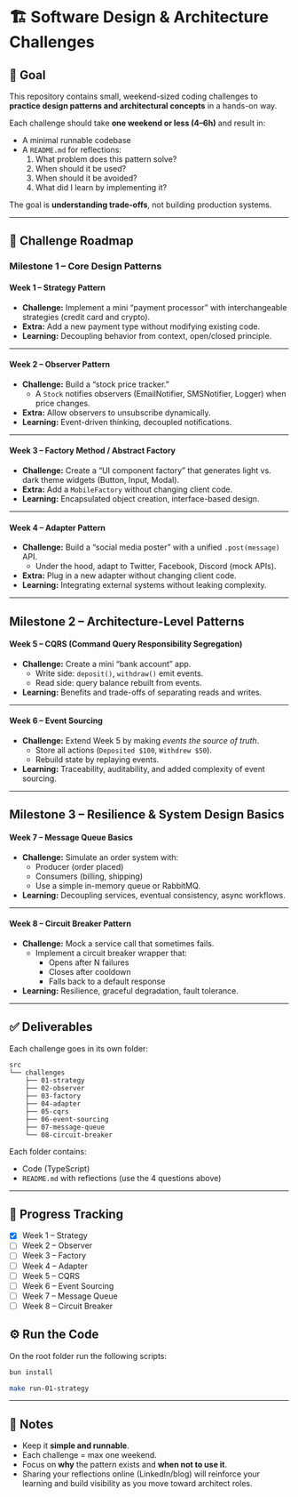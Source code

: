 # 🏗️ Software Design & Architecture Challenges

## 🎯 Goal
This repository contains small, weekend-sized coding challenges to **practice design patterns and architectural concepts** in a hands-on way.  

Each challenge should take **one weekend or less (4–6h)** and result in:
- A minimal runnable codebase
- A `README.md` for reflections:
  1. What problem does this pattern solve?
  2. When should it be used?
  3. When should it be avoided?
  4. What did I learn by implementing it?

The goal is **understanding trade-offs**, not building production systems.

---

## 📅 Challenge Roadmap

### Milestone 1 – Core Design Patterns

#### Week 1 – Strategy Pattern
- **Challenge:** Implement a mini “payment processor” with interchangeable strategies (credit card and crypto).
- **Extra:** Add a new payment type without modifying existing code.
- **Learning:** Decoupling behavior from context, open/closed principle.

---

#### Week 2 – Observer Pattern
- **Challenge:** Build a “stock price tracker.”  
  - A `Stock` notifies observers (EmailNotifier, SMSNotifier, Logger) when price changes.  
- **Extra:** Allow observers to unsubscribe dynamically.  
- **Learning:** Event-driven thinking, decoupled notifications.

---

#### Week 3 – Factory Method / Abstract Factory
- **Challenge:** Create a “UI component factory” that generates light vs. dark theme widgets (Button, Input, Modal).  
- **Extra:** Add a `MobileFactory` without changing client code.  
- **Learning:** Encapsulated object creation, interface-based design.

---

#### Week 4 – Adapter Pattern
- **Challenge:** Build a “social media poster” with a unified `.post(message)` API.  
  - Under the hood, adapt to Twitter, Facebook, Discord (mock APIs).  
- **Extra:** Plug in a new adapter without changing client code.  
- **Learning:** Integrating external systems without leaking complexity.

---

## Milestone 2 – Architecture-Level Patterns

#### Week 5 – CQRS (Command Query Responsibility Segregation)
- **Challenge:** Create a mini “bank account” app.  
  - Write side: `deposit()`, `withdraw()` emit events.  
  - Read side: query balance rebuilt from events.  
- **Learning:** Benefits and trade-offs of separating reads and writes.

---

#### Week 6 – Event Sourcing
- **Challenge:** Extend Week 5 by making *events the source of truth*.  
  - Store all actions (`Deposited $100`, `Withdrew $50`).  
  - Rebuild state by replaying events.  
- **Learning:** Traceability, auditability, and added complexity of event sourcing.

---

## Milestone 3 – Resilience & System Design Basics

#### Week 7 – Message Queue Basics
- **Challenge:** Simulate an order system with:  
  - Producer (order placed)  
  - Consumers (billing, shipping)  
  - Use a simple in-memory queue or RabbitMQ.  
- **Learning:** Decoupling services, eventual consistency, async workflows.

---

#### Week 8 – Circuit Breaker Pattern
- **Challenge:** Mock a service call that sometimes fails.  
  - Implement a circuit breaker wrapper that:  
    - Opens after N failures  
    - Closes after cooldown  
    - Falls back to a default response  
- **Learning:** Resilience, graceful degradation, fault tolerance.

---

## ✅ Deliverables
Each challenge goes in its own folder:

```
src
└── challenges
    ├── 01-strategy
    ├── 02-observer
    ├── 03-factory
    ├── 04-adapter
    ├── 05-cqrs
    ├── 06-event-sourcing
    ├── 07-message-queue
    └── 08-circuit-breaker
```

Each folder contains:
- Code (TypeScript)
- `README.md` with reflections (use the 4 questions above)

---

## 🚀 Progress Tracking
- [X] Week 1 – Strategy  
- [ ] Week 2 – Observer  
- [ ] Week 3 – Factory  
- [ ] Week 4 – Adapter  
- [ ] Week 5 – CQRS  
- [ ] Week 6 – Event Sourcing  
- [ ] Week 7 – Message Queue  
- [ ] Week 8 – Circuit Breaker

## ⚙️ Run the Code
On the root folder run the following scripts:

``` bash
bun install

make run-01-strategy
```

---

## 📌 Notes
- Keep it **simple and runnable**.  
- Each challenge = max one weekend.  
- Focus on **why** the pattern exists and **when not to use it**.  
- Sharing your reflections online (LinkedIn/blog) will reinforce your learning and build visibility as you move toward architect roles.
